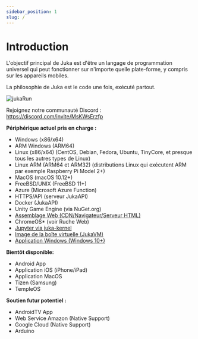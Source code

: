 ```yaml
---
sidebar_position: 1
slug: /
---
```


# Introduction

L'objectif principal de Juka est d'être un langage de programmation universel qui peut fonctionner sur n'importe quelle plate-forme, y compris sur les appareils mobiles.

La philosophie de Juka est le code une fois, exécuté partout.

![jukaRun](/img/latestjuka.png)

Rejoignez notre communauté Discord : https://discord.com/invite/MsKWsErzfp

__Périphérique actuel pris en charge :__
- Windows (x86/x64)
- ARM Windows (ARM64)
- Linux (x86/x64) (CentOS, Debian, Fedora, Ubuntu, TinyCore, et presque tous les autres types de Linux)
- Linux ARM (ARM64 et ARM32) (distributions Linux qui exécutent ARM par exemple Raspberry Pi Model 2+)
- MacOS (macOS 10.12+)
- FreeBSD/UNIX (FreeBSD 11+)
- Azure (Microsoft Azure Function)
- HTTPS/API (serveur JukaAPI)
- Docker (JukaAPI)
- Unity Game Engine (via NuGet.org)
- [Assemblage Web (CDN/Navigateur/Serveur HTML)](https://github.com/jukaLang/jukaIDE)
- ChromeOS* (voir Ruche Web)
- [Jupyter via juka-kernel](https://github.com/jukaLang/juka-kernel)
- [Image de la boîte virtuelle (JukaVM)](https://github.com/jukaLang/jukaVM)
- [Application Windows (Windows 10+)](https://github.com/jukaLang/JukaApp)

**__Bientôt disponible:__**
- Android App
- Application iOS (iPhone/iPad)
- Application MacOS
- Tizen (Samsung)
- TempleOS

__Soutien futur potentiel :__
- AndroidTV App
- Web Service Amazon (Native Support)
- Google Cloud (Native Support)
- Arduino



